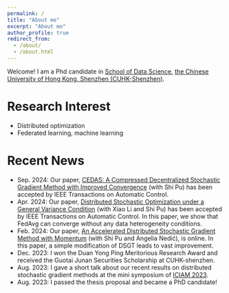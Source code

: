 ```yaml
---
permalink: /
title: "About me"
excerpt: "About me"
author_profile: true
redirect_from: 
  - /about/
  - /about.html
---
```


Welcome! I am a Phd candidate in
[School of Data Science](https://sds.cuhk.edu.cn), 
[the Chinese University of Hong Kong, Shenzhen (CUHK-Shenzhen)](https://www.cuhk.edu.cn/en). 



Research Interest
===
+ Distributed optimization
+ Federated learning, machine learning

Recent News
===
+ Sep. 2024: Our paper, [CEDAS: A Compressed Decentralized Stochastic Gradient Method with Improved Convergence](https://arxiv.org/abs/2301.05872) (with Shi Pu) has been accepted by IEEE Transactions on Automatic Control.
+ Apr. 2024: Our paper, [Distributed Stochastic Optimization under a General Variance Condition](https://ieeexplore.ieee.org/abstract/document/10508084/) (with Xiao Li and Shi Pu) has been accepted by IEEE Transactions on Automatic Control. In this paper, we show that FedAvg can converge without any data heterogeneity conditions. 
+ Feb. 2024: Our paper, [An Accelerated Distributed Stochastic Gradient Method with Momentum](https://arxiv.org/abs/2402.09714) (with Shi Pu and Angelia Nedić), is online. In this paper, a simple modification of DSGT leads to vast improvement.
+ Dec. 2023: I won the Duan Yong Ping Meritorious Research Award and received the Guotai Junan Securities Scholarship at CUHK-shenzhen.
+ Aug. 2023: I gave a short talk about our recent results on distributed stochastic gradient methods at the mini symposium of [ICIAM 2023](https://iciam2023.org/). 
+ Aug. 2023: I passed the thesis proposal and became a PhD candidate!
